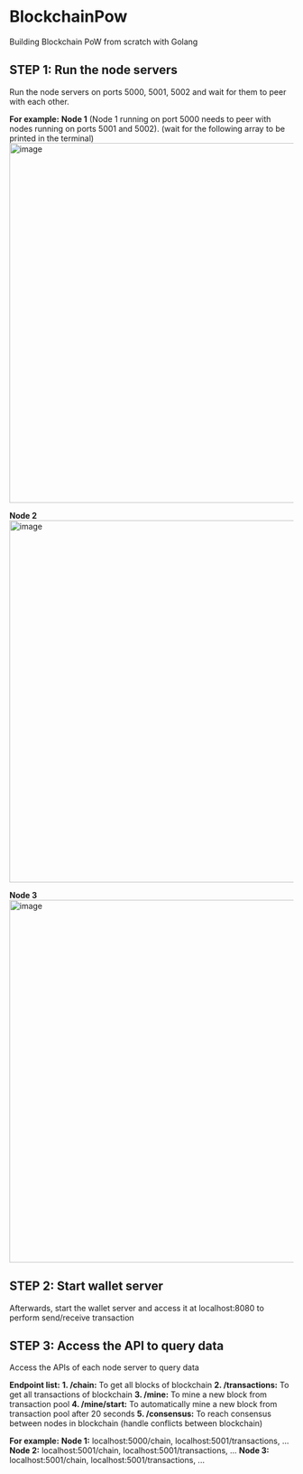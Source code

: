 # BlockchainPow
Building Blockchain PoW from scratch with Golang

## STEP 1: Run the node servers 
Run the node servers on ports 5000, 5001, 5002 and wait for them to peer with each other. 

**For example:**
**Node 1** (Node 1 running on port 5000 needs to peer with nodes running on ports 5001 and 5002). 
(wait for the following array to be printed in the terminal)
<img width="637" alt="image" src="https://github.com/thoaikhoa14402/BlockchainPow/assets/81000230/7478b59e-ddb4-424b-b800-cfec92227d95">

**Node 2**
<img width="641" alt="image" src="https://github.com/thoaikhoa14402/BlockchainPow/assets/81000230/a881599a-54da-4c2e-b8b9-17b738ac0311">

**Node 3**
<img width="642" alt="image" src="https://github.com/thoaikhoa14402/BlockchainPow/assets/81000230/52f6efe8-0f37-4d68-9ca6-ea73cc2b1924">

## STEP 2: Start wallet server
Afterwards, start the wallet server and access it at localhost:8080 to perform send/receive transaction 

## STEP 3: Access the API to query data
Access the APIs of each node server to query data

**Endpoint list:**
**1. /chain:** To get all blocks of blockchain
**2. /transactions:** To get all transactions of blockchain
**3. /mine:** To mine a new block from transaction pool
**4. /mine/start:** To automatically mine a new block from transaction pool after 20 seconds
**5. /consensus:** To reach consensus between nodes in blockchain (handle conflicts between blockchain)

**For example:** 
**Node 1:** localhost:5000/chain, localhost:5001/transactions, ...
**Node 2:** localhost:5001/chain, localhost:5001/transactions, ...
**Node 3:** localhost:5001/chain, localhost:5001/transactions, ...


